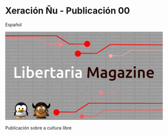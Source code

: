 # Xeración Ñu - Publicación 00

Español

![](/assets/portada.png)

Publicación sobre a cultura libre

